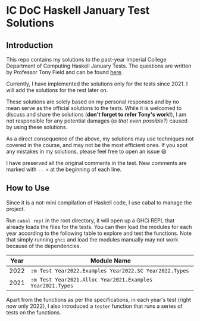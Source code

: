 # IC DoC Haskell January Test Solutions

## Introduction

This repo contains my solutions to the past-year Imperial College Department of Computing Haskell January Tests. The questions are written by Professor Tony Field and can be found [here](http://wp.doc.ic.ac.uk/ajf/haskell-tests/).

Currently, I have implemented the solutions only for the tests since 2021. I will add the solutions for the rest later on.

These solutions are solely based on my personal responses and by no mean serve as the official solutions to the tests. While it is welcomed to discuss and share the solutions (**don't forget to refer Tony's work!**), I am not responsible for any potential damages (*is that even possible?*) caused by using these solutions.

As a direct consequence of the above, my solutions may use techniques not covered in the course, and may not be the most efficient ones. If you spot any mistakes in my solutions, please feel free to open an issue 😃

I have preserved all the original comments in the test. New comments are marked with `-- >` at the beginning of each line.

## How to Use

Since it is a not-mini compilation of Haskell code, I use cabal to manage the project.

Run `cabal repl` in the root directory, it will open up a GHCi REPL that already loads the files for
the tests. You can then load the modules for each year according to the following table to explore and test the functions. Note that simply running `ghci` and load the modules manually may not work because of the dependencies.

| Year | Module Name |
| ---- | ----------- |
| 2022 | `:m Test Year2022.Examples Year2022.SC Year2022.Types` |
| 2021 | `:m Test Year2021.Alloc Year2021.Examples Year2021.Types` |

Apart from the functions as per the specifications, in each year's test (right now only 2022), I also introduced a `tester` function that runs a series of tests on the functions.

